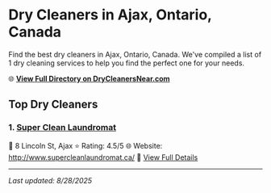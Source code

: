 # Dry Cleaners in Ajax, Ontario, Canada

Find the best dry cleaners in Ajax, Ontario, Canada. We've compiled a list of 1 dry cleaning services to help you find the perfect one for your needs.

🌐 **[View Full Directory on DryCleanersNear.com](https://drycleanersnear.com/city/Canada/Ontario/Ajax)**

## Top Dry Cleaners

### 1. [Super Clean Laundromat](https://drycleanersnear.com/dryCleaner/68a67ed4c2af6b6dc01e938a/super-clean-laundromat)
📍 8 Lincoln St, Ajax
⭐ Rating: 4.5/5
🌐 Website: http://www.supercleanlaundromat.ca/
🔗 [View Full Details](https://drycleanersnear.com/dryCleaner/68a67ed4c2af6b6dc01e938a/super-clean-laundromat)


---

*Last updated: 8/28/2025*
